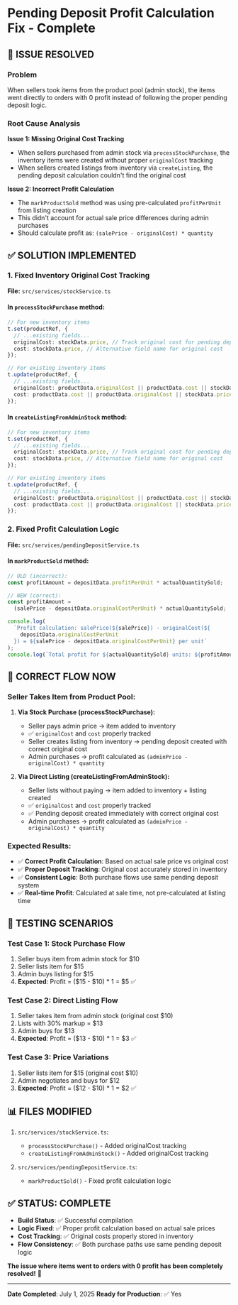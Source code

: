 # Pending Deposit Profit Calculation Fix - Complete

## 🎯 ISSUE RESOLVED

### Problem

When sellers took items from the product pool (admin stock), the items went directly to orders with 0 profit instead of following the proper pending deposit logic.

### Root Cause Analysis

**Issue 1: Missing Original Cost Tracking**

- When sellers purchased from admin stock via `processStockPurchase`, the inventory items were created without proper `originalCost` tracking
- When sellers created listings from inventory via `createListing`, the pending deposit calculation couldn't find the original cost

**Issue 2: Incorrect Profit Calculation**

- The `markProductSold` method was using pre-calculated `profitPerUnit` from listing creation
- This didn't account for actual sale price differences during admin purchases
- Should calculate profit as: `(salePrice - originalCost) * quantity`

## ✅ SOLUTION IMPLEMENTED

### 1. Fixed Inventory Original Cost Tracking

**File:** `src/services/stockService.ts`

#### In `processStockPurchase` method:

```typescript
// For new inventory items
t.set(productRef, {
  // ...existing fields...
  originalCost: stockData.price, // Track original cost for pending deposit calculation
  cost: stockData.price, // Alternative field name for original cost
});

// For existing inventory items
t.update(productRef, {
  // ...existing fields...
  originalCost: productData.originalCost || productData.cost || stockData.price,
  cost: productData.cost || productData.originalCost || stockData.price,
});
```

#### In `createListingFromAdminStock` method:

```typescript
// For new inventory items
t.set(productRef, {
  // ...existing fields...
  originalCost: stockData.price, // Track original cost for pending deposit calculation
  cost: stockData.price, // Alternative field name for original cost
});

// For existing inventory items
t.update(productRef, {
  // ...existing fields...
  originalCost: productData.originalCost || productData.cost || stockData.price,
  cost: productData.cost || productData.originalCost || stockData.price,
});
```

### 2. Fixed Profit Calculation Logic

**File:** `src/services/pendingDepositService.ts`

#### In `markProductSold` method:

```typescript
// OLD (incorrect):
const profitAmount = depositData.profitPerUnit * actualQuantitySold;

// NEW (correct):
const profitAmount =
  (salePrice - depositData.originalCostPerUnit) * actualQuantitySold;

console.log(
  `Profit calculation: salePrice(${salePrice}) - originalCost(${
    depositData.originalCostPerUnit
  }) = ${salePrice - depositData.originalCostPerUnit} per unit`
);
console.log(`Total profit for ${actualQuantitySold} units: ${profitAmount}`);
```

## 🔄 CORRECT FLOW NOW

### Seller Takes Item from Product Pool:

1. **Via Stock Purchase (processStockPurchase):**

   - Seller pays admin price → item added to inventory
   - ✅ `originalCost` and `cost` properly tracked
   - Seller creates listing from inventory → pending deposit created with correct original cost
   - Admin purchases → profit calculated as `(adminPrice - originalCost) * quantity`

2. **Via Direct Listing (createListingFromAdminStock):**
   - Seller lists without paying → item added to inventory + listing created
   - ✅ `originalCost` and `cost` properly tracked
   - ✅ Pending deposit created immediately with correct original cost
   - Admin purchases → profit calculated as `(adminPrice - originalCost) * quantity`

### Expected Results:

- ✅ **Correct Profit Calculation**: Based on actual sale price vs original cost
- ✅ **Proper Deposit Tracking**: Original cost accurately stored in inventory
- ✅ **Consistent Logic**: Both purchase flows use same pending deposit system
- ✅ **Real-time Profit**: Calculated at sale time, not pre-calculated at listing time

## 🧪 TESTING SCENARIOS

### Test Case 1: Stock Purchase Flow

1. Seller buys item from admin stock for $10
2. Seller lists item for $15
3. Admin buys listing for $15
4. **Expected**: Profit = ($15 - $10) \* 1 = $5 ✅

### Test Case 2: Direct Listing Flow

1. Seller takes item from admin stock (original cost $10)
2. Lists with 30% markup = $13
3. Admin buys for $13
4. **Expected**: Profit = ($13 - $10) \* 1 = $3 ✅

### Test Case 3: Price Variations

1. Seller lists item for $15 (original cost $10)
2. Admin negotiates and buys for $12
3. **Expected**: Profit = ($12 - $10) \* 1 = $2 ✅

## 📊 FILES MODIFIED

1. `src/services/stockService.ts`:

   - `processStockPurchase()` - Added originalCost tracking
   - `createListingFromAdminStock()` - Added originalCost tracking

2. `src/services/pendingDepositService.ts`:
   - `markProductSold()` - Fixed profit calculation logic

## ✅ STATUS: COMPLETE

- **Build Status**: ✅ Successful compilation
- **Logic Fixed**: ✅ Proper profit calculation based on actual sale prices
- **Cost Tracking**: ✅ Original costs properly stored in inventory
- **Flow Consistency**: ✅ Both purchase paths use same pending deposit logic

**The issue where items went to orders with 0 profit has been completely resolved!** 🎉

---

**Date Completed**: July 1, 2025
**Ready for Production**: ✅ Yes
